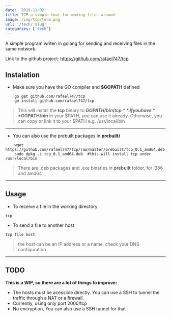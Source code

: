 ```yaml
---
date: '2019-11-02'
title: TCP a simple tool for moving files around
image: /img/tcp/term.png
url: '/tech/:slug'
categories: ['tech']
---
```


A simple program writen in golang for sending and receiving files in the same network.

<!--more-->

Link to the github project: https://github.com/rafael747/tcp

## Instalation ##
 
 - Make sure you have the GO compiler and **$GOPATH** defined 

```
    go get github.com/rafael747/tcp
    go install github.com/rafael747/tcp
```
> This will install the **tcp** binary to **$GOPATH/bin/tcp**. If you have **$GOPATH/bin** in your $PATH, you can use it already. Otherwise, you can copy or link it to your $PATH e.g. /usr/local/bin

* * *

 - You can also use the prebuilt packages in **prebuilt/**
```
    wget https://github.com/rafael747/tcp/raw/master/prebuilt/tcp_0.1_amd64.deb
    sudo dpkg -i tcp_0.1_amd64.deb  #this will install tcp under /usr/local/bin
```
> There are .deb packages and .exe binaries in **prebuilt** folder, for i386 and amd64

* * * 

## Usage ##

 - To receive a file in the working directory

```
tcp
```

 - To send a file to another host

```
tcp file host
```

> the host can be an IP address or a name, check your DNS configuration

* * * 

## TODO ##

**This is a WIP, so there are a lot of things to improve:**

 - The hosts must be acessible directly. You can use a SSH to tunnel the traffic through a NAT or a firewall.
 - Currently, using only port 2000/tcp
 - No encryption. You can also use a SSH tunnel for that 
 
